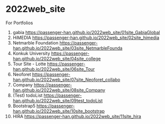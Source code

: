 # 2022web_site
For Portfolios
1. gabia https://passenger-han.github.io/2022web_site/01site_GabiaGlobal
2. HiMEDIA https://passenger-han.github.io/2022web_site/02site_himedia
3. Netmarble Foundation https://passenger-han.github.io/2022web_site/03site_NetmarbleFounda
4. Konkuk University https://passenger-han.github.io/2022web_site/04site_college
6. Tour Site - Lotte https://passenger-han.github.io/2022web_site/06site_Tour
7. Neoforet https://passenger-han.github.io/2022web_site/07site_Neoforet_collabo
8. Company https://passenger-han.github.io/2022web_site/08site_Company
9. (Test) todoList https://passenger-han.github.io/2022web_site/09test_todoList
10. Bootstrap5 https://passenger-han.github.io/2022web_site/10site_bootstrap
11. HIRA https://passenger-han.github.io/2022web_site/11site_hira
